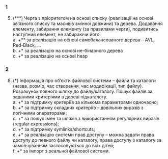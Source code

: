 ### 1
5. (\*\*\*) Черга з пріоритетом на основі списку (реалізації на основі зв’язного списку та масивів змінної довжини) та дерева. Додавання елементу, забирання елементу (за правилами черги), подивитись наступний елемент, не забираючи його.  
a. +\*\* за реалізацію на основі самобалансованого дерева – AVL, Red-Black, …  
b. +\* за реалізацію на основі не-бінарного дерева  
c. +\* за реалізацію на основі heap  
### 2
8. (\*) Інформація про об’єкти файлової системи – файли та каталоги (назва, розмір, час створення, час модифікації, тип файлу). Розрахунок повного шляху до файлу/каталогу. Пошук файлів за заданими критеріями в дереві підкаталогу.  
a. +\* за підтримку критеріїв за кількома параметрами одночасно;  
b. +\* за підтримку складних критеріїв – довільних виразів з логічними операторами;  
c. +\* за пошук імен та шляхів з використанням регулярних виразів (regular expressions);  
d. +\* за підтримку symlinks/shortcuts;  
e. +\* за реалізацію системи прав доступу – можна задати права доступу до певного файлу чи каталогу, права доступу з каталогу за замовчуванням застосовуються до всіх дітей;  
f. +\* за імпорт з реальної файлової системи.  

